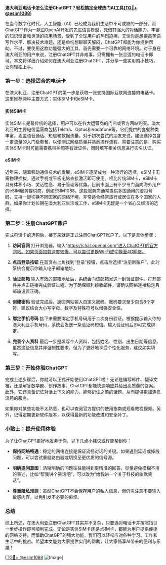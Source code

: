 **澳大利亚电话卡怎么注册ChatGPT？轻松搞定全球热门AI工具[[TG💪+ @esim1088](https://t.me/s/esim1088)]**

在当今数字化时代，人工智能（AI）已经成为我们生活中不可或缺的一部分。而ChatGPT作为一款由OpenAI开发的先进语言模型，凭借其强大的对话能力、丰富的知识储备和灵活的应用场景，受到了全球用户的热烈追捧。无论你是想提高英语写作水平、解决技术难题，还是单纯想聊聊天解闷，ChatGPT都能为你提供帮助。不过，要使用这款功能强大的工具，首先需要一个可靠的网络环境。对于身在澳大利亚的用户来说，注册ChatGPT并非难事，只需拥有一张合适的电话卡即可。本文将详细介绍如何在澳大利亚注册ChatGPT，并分享一些实用的小技巧，让你轻松上手。

### **第一步：选择适合的电话卡**

在澳大利亚，注册ChatGPT的第一步是获取一张支持国际互联网连接的电话卡。这里推荐两种主要方式：实体SIM卡和eSIM卡。

#### **实体SIM卡**
实体SIM卡是最传统的选择，用户可以在各大运营商的门店或官方网站购买。澳大利亚的主要电信运营商包括Telstra、Optus和Vodafone等，它们提供的套餐种类丰富，涵盖语音通话、短信和数据流量。对于初次尝试的朋友来说，建议选择包含一定流量的入门级套餐，以便测试网络质量并熟悉操作流程。需要注意的是，购买实体SIM卡时可能需要携带护照等有效证件，同时填写相关信息进行实名认证。

#### **eSIM卡**
近年来，随着移动通信技术的发展，eSIM卡逐渐成为一种流行的选择。eSIM卡无需物理插拔，通过手机或平板电脑直接激活即可使用。相比传统SIM卡，eSIM卡具有体积小巧、灵活性高、易于管理等优势。目前市面上有不少专门面向海外用户的eSIM服务提供商，例如ESIM1088。这些服务商通常提供多国通用的虚拟号码，支持一键切换不同国家的网络环境，非常适合经常旅行或居住在多个国家的人群。如果你计划长期在澳大利亚生活或工作，eSIM卡无疑是一个省心又经济的选择。

### **第二步：注册ChatGPT账户**

完成电话卡的选购后，接下来就是正式注册ChatGPT账户了。以下是具体步骤：

1. **访问官网**
   打开浏览器，输入“https://chat.openai.com”进入ChatGPT的官方网站。如果页面加载速度较慢，可以尝试更换Wi-Fi或切换至4G网络。

2. **点击登录按钮**
   在首页右上角找到“登录”按钮，点击后选择“注册新账户”。此时系统会提示你输入电子邮箱地址。

3. **验证邮箱**
   输入有效的邮箱地址后，系统会向该邮箱发送一封验证邮件。打开邮件并点击链接完成验证过程。为了确保顺利接收邮件，请确认网络连接稳定且邮箱设置正确。

4. **创建密码**
   验证完成后，返回网站输入自定义密码。密码要求至少包含8个字符，建议结合大小写字母、数字及特殊符号以增强安全性。

5. **绑定手机号码**
   接下来需要绑定手机号码用于二次身份验证。根据提示输入你的澳大利亚手机号码，系统会发送一条验证码短信。输入验证码后即可完成绑定。

6. **完善个人资料**
   最后一步是填写个人资料，包括姓名、性别、出生日期等信息。虽然这些信息并非强制性要求，但为了更好地享受个性化服务，建议如实填写。

### **第三步：开始体验ChatGPT**

完成上述步骤后，你就可以正式开始使用ChatGPT啦！无论是编写邮件、翻译文档，还是解答数学题、创作故事，ChatGPT都能快速响应并给出高质量的答案。此外，它还具备记忆对话上下文的能力，能够记住之前的话题，从而提供更加连贯流畅的服务。

如果你对某些功能不太熟悉，也可以查阅官方提供的使用指南或观看教程视频。另外，记得定期更新软件版本，以获得最新的功能改进和安全补丁。

### **小贴士：提升使用体验**

为了让ChatGPT更好地服务于你，以下几点小建议或许能帮到你：

- **保持网络畅通**：稳定的网络连接是保证流畅对话的关键。如果遇到延迟或掉线问题，可以尝试重启路由器或切换至更优质的信号源。
  
- **明确提问意图**：清晰明确的问题往往能得到更精准的回答。尽量避免模糊不清的表述，比如“帮我讲个笑话吧”，可以改为“给我讲一个关于科技的幽默笑话”。

- **尊重隐私规则**：虽然ChatGPT不会保存用户的私人信息，但仍需注意不要输入敏感内容，以免引发不必要的麻烦。

### **总结**

综上所述，在澳大利亚注册ChatGPT其实并不复杂，只要选对电话卡并按照指引一步步操作即可顺利完成。无论是实体SIM卡还是eSIM卡，都能为用户提供便捷的网络支持。而借助ChatGPT的强大功能，我们可以轻松应对各种学习、工作和生活中的挑战。希望本文能为大家提供实用的帮助，让大家畅享AI带来的便利与乐趣！

[[TG💪+ @esim1088](https://t.me/s/esim1088) ![Image](https://i.postimg.cc/4NQfJmqS/Snipaste-2025-05-13-00-14-12.png)]